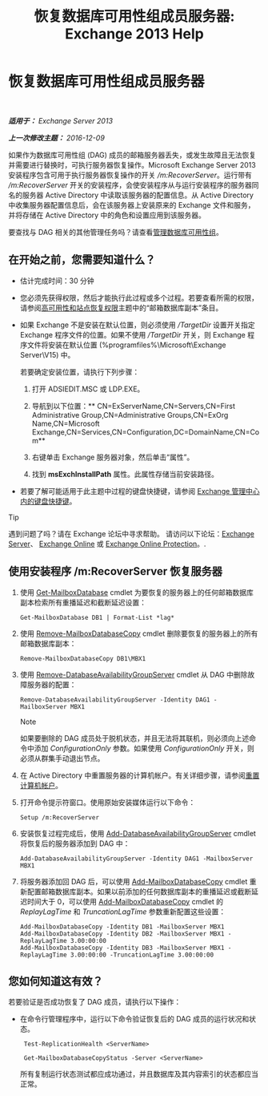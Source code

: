 ﻿---
title: '恢复数据库可用性组成员服务器: Exchange 2013 Help'
TOCTitle: 恢复数据库可用性组成员服务器
ms:assetid: eccd8f61-9706-4bb7-a62a-ec7c166f8019
ms:mtpsurl: https://technet.microsoft.com/zh-cn/library/Dd638206(v=EXCHG.150)
ms:contentKeyID: 50491889
ms.date: 01/11/2018
mtps_version: v=EXCHG.150
ms.translationtype: HT
---

# 恢复数据库可用性组成员服务器

 

_**适用于：** Exchange Server 2013_

_**上一次修改主题：** 2016-12-09_

如果作为数据库可用性组 (DAG) 成员的邮箱服务器丢失，或发生故障且无法恢复并需要进行替换时，可执行服务器恢复操作。Microsoft Exchange Server 2013 安装程序包含可用于执行服务器恢复操作的开关 */m:RecoverServer*。运行带有 */m:RecoverServer* 开关的安装程序，会使安装程序从与运行安装程序的服务器同名的服务器 Active Directory 中读取该服务器的配置信息。从 Active Directory 中收集服务器配置信息后，会在该服务器上安装原来的 Exchange 文件和服务，并将存储在 Active Directory 中的角色和设置应用到该服务器。

要查找与 DAG 相关的其他管理任务吗？请查看[管理数据库可用性组](managing-database-availability-groups-exchange-2013-help.md)。

## 在开始之前，您需要知道什么？

  - 估计完成时间：30 分钟

  - 您必须先获得权限，然后才能执行此过程或多个过程。若要查看所需的权限，请参阅[高可用性和站点恢复权限](high-availability-and-site-resilience-permissions-exchange-2013-help.md)主题中的“邮箱数据库副本”条目。

  - 如果 Exchange 不是安装在默认位置，则必须使用 */TargetDir* 设置开关指定 Exchange 程序文件的位置。如果不使用 */TargetDir* 开关，则 Exchange 程序文件将安装在默认位置 (%programfiles%\\Microsoft\\Exchange Server\\V15) 中。
    
    若要确定安装位置，请执行下列步骤：
    
    1.  打开 ADSIEDIT.MSC 或 LDP.EXE。
    
    2.  导航到以下位置：** CN=ExServerName,CN=Servers,CN=First Administrative Group,CN=Administrative Groups,CN=ExOrg Name,CN=Microsoft Exchange,CN=Services,CN=Configuration,DC=DomainName,CN=Com**
    
    3.  右键单击 Exchange 服务器对象，然后单击“属性”。
    
    4.  找到 **msExchInstallPath** 属性。此属性存储当前安装路径。

  - 若要了解可能适用于此主题中过程的键盘快捷键，请参阅 [Exchange 管理中心内的键盘快捷键](keyboard-shortcuts-in-the-exchange-admin-center-exchange-online-protection-help.md)。

> [!TIP]  
> 遇到问题了吗？请在 Exchange 论坛中寻求帮助。 请访问以下论坛：<a href="https://go.microsoft.com/fwlink/p/?linkid=60612">Exchange Server</a>、 <a href="https://go.microsoft.com/fwlink/p/?linkid=267542">Exchange Online</a> 或 <a href="https://go.microsoft.com/fwlink/p/?linkid=285351">Exchange Online Protection</a>。.


## 使用安装程序 /m:RecoverServer 恢复服务器

1.  使用 [Get-MailboxDatabase](https://technet.microsoft.com/zh-cn/library/bb124924\(v=exchg.150\)) cmdlet 为要恢复的服务器上的任何邮箱数据库副本检索所有重播延迟和截断延迟设置：
    
        Get-MailboxDatabase DB1 | Format-List *lag*

2.  使用 [Remove-MailboxDatabaseCopy](https://technet.microsoft.com/zh-cn/library/dd335119\(v=exchg.150\)) cmdlet 删除要恢复的服务器上的所有邮箱数据库副本：
    
        Remove-MailboxDatabaseCopy DB1\MBX1

3.  使用 [Remove-DatabaseAvailabilityGroupServer](https://technet.microsoft.com/zh-cn/library/dd297956\(v=exchg.150\)) cmdlet 从 DAG 中删除故障服务器的配置：
    
        Remove-DatabaseAvailabilityGroupServer -Identity DAG1 -MailboxServer MBX1
    
    > [!NOTE]  
    > 如果要删除的 DAG 成员处于脱机状态，并且无法将其联机，则必须向上述命令中添加 <em>ConfigurationOnly</em> 参数。如果使用 <em>ConfigurationOnly</em> 开关，则必须从群集手动退出节点。


4.  在 Active Directory 中重置服务器的计算机帐户。有关详细步骤，请参阅[重置计算机帐户](http://go.microsoft.com/fwlink/p/?linkid=167188)。

5.  打开命令提示符窗口。使用原始安装媒体运行以下命令：
    
        Setup /m:RecoverServer

6.  安装恢复过程完成后，使用 [Add-DatabaseAvailabilityGroupServer](https://technet.microsoft.com/zh-cn/library/dd298049\(v=exchg.150\)) cmdlet 将恢复后的服务器添加到 DAG 中：
    
        Add-DatabaseAvailabilityGroupServer -Identity DAG1 -MailboxServer MBX1

7.  将服务器添加回 DAG 后，可以使用 [Add-MailboxDatabaseCopy](https://technet.microsoft.com/zh-cn/library/dd298105\(v=exchg.150\)) cmdlet 重新配置邮箱数据库副本。如果以前添加的任何数据库副本的重播延迟或截断延迟时间大于 0，可以使用 [Add-MailboxDatabaseCopy](https://technet.microsoft.com/zh-cn/library/dd298105\(v=exchg.150\)) cmdlet 的 *ReplayLagTime* 和 *TruncationLagTime* 参数重新配置这些设置：
    
        Add-MailboxDatabaseCopy -Identity DB1 -MailboxServer MBX1
        Add-MailboxDatabaseCopy -Identity DB2 -MailboxServer MBX1 -ReplayLagTime 3.00:00:00
        Add-MailboxDatabaseCopy -Identity DB3 -MailboxServer MBX1 -ReplayLagTime 3.00:00:00 -TruncationLagTime 3.00:00:00

## 您如何知道这有效？

若要验证是否成功恢复了 DAG 成员，请执行以下操作：

  - 在命令行管理程序中，运行以下命令验证恢复后的 DAG 成员的运行状况和状态。
       ```
        Test-ReplicationHealth <ServerName>
       ```
       ```
        Get-MailboxDatabaseCopyStatus -Server <ServerName>
       ```

    所有复制运行状态测试都应成功通过，并且数据库及其内容索引的状态都应当正常。

